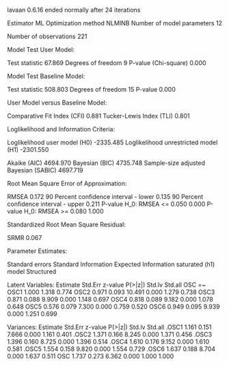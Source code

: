lavaan 0.6.16 ended normally after 24 iterations

  Estimator                                         ML
  Optimization method                           NLMINB
  Number of model parameters                        12

  Number of observations                           221

Model Test User Model:
                                                      
  Test statistic                                67.869
  Degrees of freedom                                 9
  P-value (Chi-square)                           0.000

Model Test Baseline Model:

  Test statistic                               508.803
  Degrees of freedom                                15
  P-value                                        0.000

User Model versus Baseline Model:

  Comparative Fit Index (CFI)                    0.881
  Tucker-Lewis Index (TLI)                       0.801

Loglikelihood and Information Criteria:

  Loglikelihood user model (H0)              -2335.485
  Loglikelihood unrestricted model (H1)      -2301.550
                                                      
  Akaike (AIC)                                4694.970
  Bayesian (BIC)                              4735.748
  Sample-size adjusted Bayesian (SABIC)       4697.719

Root Mean Square Error of Approximation:

  RMSEA                                          0.172
  90 Percent confidence interval - lower         0.135
  90 Percent confidence interval - upper         0.211
  P-value H_0: RMSEA <= 0.050                    0.000
  P-value H_0: RMSEA >= 0.080                    1.000

Standardized Root Mean Square Residual:

  SRMR                                           0.067

Parameter Estimates:

  Standard errors                             Standard
  Information                                 Expected
  Information saturated (h1) model          Structured

Latent Variables:
                   Estimate  Std.Err  z-value  P(>|z|)   Std.lv  Std.all
  OSC =~                                                                
    OSC1              1.000                               1.318    0.774
    OSC2              0.971    0.093   10.491    0.000    1.279    0.738
    OSC3              0.871    0.088    9.909    0.000    1.148    0.697
    OSC4              0.818    0.089    9.182    0.000    1.078    0.648
    OSC5              0.576    0.079    7.300    0.000    0.759    0.520
    OSC6              0.949    0.095    9.939    0.000    1.251    0.699

Variances:
                   Estimate  Std.Err  z-value  P(>|z|)   Std.lv  Std.all
   .OSC1              1.161    0.151    7.666    0.000    1.161    0.401
   .OSC2              1.371    0.166    8.245    0.000    1.371    0.456
   .OSC3              1.396    0.160    8.725    0.000    1.396    0.514
   .OSC4              1.610    0.176    9.152    0.000    1.610    0.581
   .OSC5              1.554    0.158    9.820    0.000    1.554    0.729
   .OSC6              1.637    0.188    8.704    0.000    1.637    0.511
    OSC               1.737    0.273    6.362    0.000    1.000    1.000

